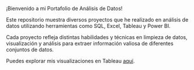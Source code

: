 ¡Bienvenido a mi Portafolio de Análisis de Datos!

Este repositorio muestra diversos proyectos que he realizado en análisis de datos utilizando herramientas como SQL, Excel, Tableau y Power BI.

Cada proyecto refleja distintas habilidades y técnicas en limpieza de datos, visualización y análisis para extraer información valiosa de diferentes conjuntos de datos.

Puedes explorar mis visualizaciones en Tableau [aquí](https://public.tableau.com/profile/marjorie.downs).
